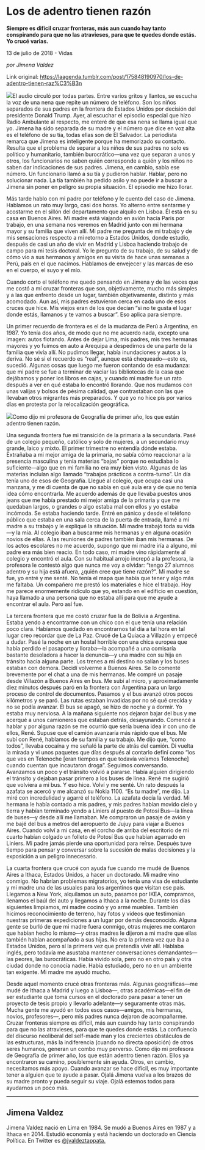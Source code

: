 # Los de adentro tienen razón

**Siempre es difícil cruzar fronteras, más aun cuando
hay tanto conspirando para que no las atravieses, para que te quedes
donde estás. Yo crucé varias.**

13 de julio de 2018 - Vidas

_por Jimena Valdez_

Link original: https://laagenda.tumblr.com/post/175848190970/los-de-adentro-tienen-raz%C3%B3n

![](https://64.media.tumblr.com/c1587747a53fd1351239d69dcc232f02/tumblr_inline_pbt6ydkfW81t6q87u_500.jpg)El audio circuló
por todas partes. Entre varios gritos y llantos, se escucha la voz de
una nena que repite un número de teléfono. Son los niños separados
de sus padres en la frontera de Estados Unidos por decisión del
presidente Donald Trump. Ayer, al escuchar el episodio especial que
hizo Radio Ambulante al respecto, me enteré de que esa nena se llama
igual que yo. Jimena ha sido separada de su madre y el número que
dice en voz alta es el teléfono de su tía, todas ellas son de El
Salvador. La periodista remarca que Jimena es inteligente porque ha
memorizado su contacto. Resulta que el problema de separar a los
niños de sus padres no solo es político y humanitario, también
burocrático—una vez que separan a unos y otros, los funcionarios
no saben quién corresponde a quién y los niños no saben dar
indicaciones de sus padres. Jimena, en cambio, sabía ese número. Un
funcionario llamó a su tía y pudieron hablar. Hablar, pero no
solucionar nada. La tía también ha pedido asilo y no puede ir a
buscar a Jimena sin poner en peligro su propia situación. El
episodio me hizo llorar. 


Más tarde hablo con
mi padre por teléfono y le cuento del caso de Jimena. Hablamos un
rato muy largo, casi dos horas. Yo alterno entre sentarme y acostarme
en el sillón del departamento que alquilo en Lisboa. Él está en su
casa en Buenos Aires. Mi madre está viajando en avión hacia Paris
por trabajo, en una semana nos veremos en Madrid junto con mi hermana
mayor y su familia que viven allí. Mi padre me pregunta de mi
trabajo y de mis sensaciones respecto a mi retorno a Estados Unidos,
donde estudio, después de casi un año de vivir en Madrid y Lisboa
haciendo trabajo de campo para mi tesis doctoral. Yo le pregunto de
su trabajo, de su salud y de cómo vio a sus hermanos y amigos en su
visita de hace unas semanas a Perú, país en el que nacimos.
Hablamos de envejecer y las marcas de eso en el cuerpo, el suyo y el
mío. 


Cuando corto el
teléfono me quedo pensando en Jimena y de las veces que me costó a
mí cruzar fronteras que son, objetivamente, mucho más simples y a
las que enfrento desde un lugar, también objetivamente, distinto y
más acomodado. Aun así, mis padres estuvieron cerca en cada uno de
esos cruces que hice. Mis viejos eran de los que decían “si no te
gusta el lugar donde estás, llamanos y te vamos a buscar”.  Eso
aplica para siempre.

Un primer recuerdo
de frontera es el de la mudanza de Perú a Argentina, en 1987. Yo
tenía dos años, de modo que no me acuerdo nada, excepto una imagen:
autos flotando. Antes de dejar Lima, mis padres, mis tres hermanas
mayores y yo fuimos en auto a Arequipa a despedirnos de una parte de
la familia que vivía allí. No pudimos llegar, había inundaciones y
autos a la deriva. No sé si el recuerdo es “real”, aunque está
chequeado—esto es, sucedió. Algunas cosas que luego me fueron
contando de esa mudanza: que mi padre se fue a terminar de vaciar las
bibliotecas de la casa que dejábamos y poner los libros en cajas, y
cuando mi madre fue un rato después a ver en qué estaba lo encontró
llorando. Que nos mudamos con unas valijas y bolsos de pésima
calidad, que contrastaban con las que llevaban otros migrantes más
preparados. Y que yo no hice pis por varios días en protesta por la
relocalización geográfica. 


![](https://64.media.tumblr.com/c1587747a53fd1351239d69dcc232f02/tumblr_inline_pbt6ydkfW81t6q87u_500.jpg)Como dijo mi profesora de Geografía
de primer año, los que están adentro tienen razón.

Una segunda frontera
fue mi transición de la primaria a la secundaria. Pasé de un
colegio pequeño, católico y solo de mujeres, a un secundario muy
grande, laico y mixto. El primer trimestre no entendía dónde
estaba. Extrañaba a mi mejor amiga de la primaria, no sabía cómo
reaccionar a la presencia masculina y tenía materias “bajas”
porque no estudiaba lo suficiente—algo que en mi familia no era muy
bien visto. Algunas de las materias incluían algo llamado “trabajos
prácticos a contra-turno”. Un día tenía uno de esos de
Geografía. Llegué al colegio, que ocupa casi una manzana, y me di
cuenta de que no sabía en qué aula era y de que no tenía idea cómo
encontrarla. Me acuerdo además de que llevaba puestos unos jeans que
me había prestado mi mejor amiga de la primaria y que me quedaban
largos, o grandes o algo estaba mal con ellos y yo estaba incómoda.
Se estaba haciendo tarde. Entré en pánico y desde el teléfono
público que estaba en una sala cerca de la puerta de entrada, llamé
a mi madre a su trabajo y le expliqué la situación. Mi madre
trabajó toda su vida—y la mía. Al colegio iban a buscarme mis
hermanas y en alguna ocasión novios de ellas. A las reuniones de
padres también iban mis hermanas. De los actos escolares no me
acuerdo, supongo que mi madre iría a alguno, mi padre era más bien
reacio. En todo caso, mi madre vino rápidamente al colegio y
encontró el aula. Con su habitual arrojo increpó a la profesora, la
profesora le contestó algo que nunca me voy a olvidar: “tengo 27
alumnos adentro y su hija está afuera, ¿quién cree que tiene
razón?”. Mi madre se fue, yo entré y me senté. No tenía el mapa
que había que tener y algo más me faltaba. Un compañero me prestó
los materiales e hice el trabajo. Hoy me parece enormemente ridículo
que yo, estando en el edificio en cuestión, haya llamado a una
persona que no estaba allí para que me ayude a encontrar el aula.
Pero así fue. 


La tercera frontera
que me costó cruzar fue la de Bolivia a Argentina. Estaba yendo a
encontrarme con un chico con el que tenía una relación poco clara.
Habíamos quedado en encontrarnos tal día a tal hora en tal lugar
creo recordar que de La Paz. Crucé de La Quiaca a Villazón y empecé
a dudar. Pasé la noche en un hostal horrible con una chica europea
que había perdido el pasaporte y lloraba—la acompañé a una
comisaría bastante desoladora a hacer la denuncia—y una madre con
su hija en tránsito hacia alguna parte. Los trenes a mi destino no
salían y los buses estaban con demora. Decidí volverme a Buenos
Aires. Se lo comenté brevemente por el chat a una de mis hermanas.
Me compré un pasaje desde Villazón a Buenos Aires en bus. Me subí
al micro, y aproximadamente diez minutos después paró en la
frontera con Argentina para un largo proceso de control de
documentos. Pasamos y el bus avanzó otros pocos kilómetros y se
paró. Las rutas estaban invadidas por no sé qué crecida y no se
podía avanzar. El bus se apagó, se hizo de noche y a dormir. Yo
estaba muy nerviosa. A la mañana siguiente nos dejaron bajar del bus
y me acerqué a unos camioneros que estaban detrás, desayunando.
Comencé a hablar y por alguna razón se me ocurrió que sería buena
idea ir con uno de ellos, René. Supuse que el camión avanzaría más
rápido que el bus. Me subí con René, hablamos de su familia y su
trabajo. Me dijo que, “como todos”, llevaba cocaína y me señaló
la parte de atrás del camión. Di vuelta la mirada y vi unos
paquetes que días después al contarlo definí como “los que ves
en Telenoche [eran tiempos en que todavía veíamos Telenoche] cuando
cuentan que incautaron droga”. Seguimos conversando. Avanzamos un
poco y el tránsito volvió a pararse. Había alguien dirigiendo el
tránsito y dejaban pasar primero a los buses de línea. René me
sugirió que volviera a mi bus. Y eso hice. Volví y me senté. Un
rato después la azafata se acercó y me alcanzó su Nokia 1100. “Es
tu madre”, me dijo. La miré con incredulidad y agarré el
teléfono. La azafata decía la verdad. Mi hermana le había contado
a mis padres, y mis padres habían movido cielo y tierra y habían
terminado yendo a Liniers al puesto de Potosí Bus—la línea de
buses—y desde allí me llamaban. Me compraron un pasaje de avión y
me bajé del bus a metros del aeropuerto de Jujuy para viajar a
Buenos Aires. Cuando volví a mi casa, en el corcho de arriba del
escritorio de mi cuarto habían colgado un folleto de Potosí Bus que
habían agarrado en Liniers. Mi padre jamás pierde una oportunidad
para reírse. Después tuve tiempo para pensar y conversar sobre la
sucesión de malas decisiones y la exposición a un peligro
innecesario. 


  


La cuarta frontera
que crucé con ayuda fue cuando me mudé de Buenos Aires a Ithaca,
Estados Unidos, a hacer un doctorado. Mi madre vino conmigo. No
habrían problemas migratorios, yo tenía una visa de estudiante y mi
madre una de las usuales para los argentinos que visitan ese país.
Llegamos a New York, alquilamos un auto, pasamos por IKEA, compramos,
llenamos el baúl del auto y llegamos a Ithaca a la noche. Durante
los días siguientes limpiamos, mi madre cocinó y yo armé muebles.
También hicimos reconocimiento de terreno, hay fotos y videos que
testimonian nuestras primeras expediciones a un lugar por demás
desconocido. Alguna gente se burló de que mi madre fuera conmigo,
otras mujeres me contaron que habían hecho lo mismo—y otras madres
le dijeron a mi madre que ellas también habían acompañado a sus
hijas. No era la primera vez que iba a Estados Unidos, pero sí la
primera vez que pretendía vivir allí. Hablaba inglés, pero todavía
me asustaba mantener conversaciones demandantes—las peores, las
burocráticas. Había vivido sola, pero no en otro país y otra
ciudad donde no conocía nadie. Había estudiado, pero no en un
ambiente tan exigente. Mi madre me ayudó mucho. 


Desde aquel momento
crucé otras fronteras más.  Algunas geográficas—me mudé de
Ithaca a Madrid y luego a Lisboa—, otras académicas—el fin de
ser estudiante que toma cursos en el doctorado para pasar a tener un
proyecto de tesis propio y llevarlo adelante—y seguramente otras
más. Mucha gente me ayudó en todos esos casos—amigos, mis
hermanas, novios, profesores—, pero mis padres nunca dejaron de
acompañarme. Cruzar fronteras siempre es difícil, más aun cuando
hay tanto conspirando para que no las atravieses, para que te quedes
donde estás. La confluencia del discurso neoliberal del self-made
man y los crecientes obstáculos de las estructuras, más la
indiferencia (cuando no directa oposición) de otros seres humanos,
generan un combo muy perverso. Como dijo mi profesora de Geografía
de primer año, los que están adentro tienen razón. Ellos ya
encontraron su camino, posiblemente sin ayuda. Otros, en cambio,
necesitamos más apoyo. Cuando avanzar se hace difícil, es muy
importante tener a alguien que te ayude a pasar. Ojalá Jimena vuelva
a los brazos de su madre pronto y pueda seguir su viaje. Ojalá
estemos todos para ayudarnos un poco más. 




---

 Jimena Valdez
--------------

 Jimena Valdez nació en Lima en 1984. Se mudó a Buenos Aires en 1987 y a Ithaca en 2014. Estudió economía y está haciendo un doctorado en Ciencia Política. En Twitter es [@jvaldeztappata.](https://twitter.com/jvaldeztappata) 

